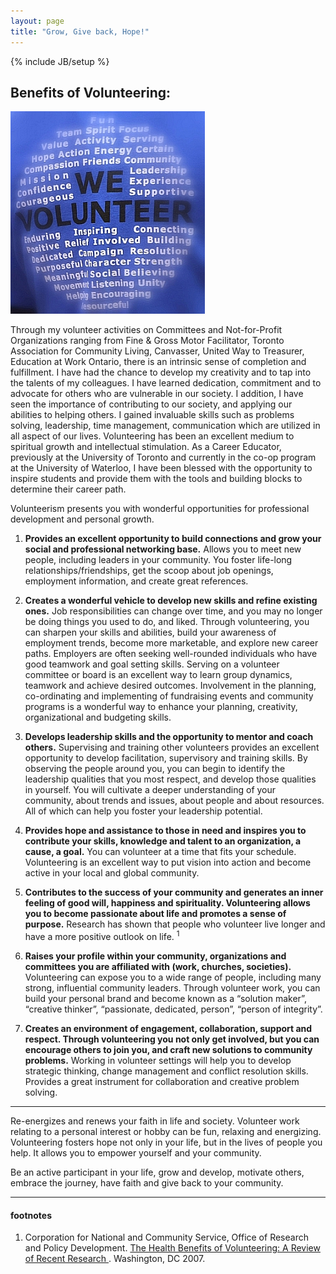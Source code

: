 ```yaml
---
layout: page
title: "Grow, Give back, Hope!"
---
```

{% include JB/setup %}


## Benefits of Volunteering:

<img class="img-right" src="/assets/themes/twitter/images/outreach/article_grow.jpg" />

Through my volunteer activities on Committees and Not-for-Profit Organizations ranging from Fine & Gross Motor Facilitator, Toronto Association for Community Living, Canvasser, United Way to Treasurer, Education at Work Ontario, there is an intrinsic sense of completion and fulfillment.  I have had the chance to develop my creativity and to tap into the talents of my colleagues.  I have learned dedication, commitment and to advocate for others who are vulnerable in our society.  I addition, I have seen the importance of contributing to our society, and applying our abilities to helping others. I gained invaluable skills such as problems solving, leadership, time management, communication which are utilized in all aspect of our lives. Volunteering has been an excellent medium to spiritual growth and intellectual stimulation. As a Career Educator, previously at the University of Toronto and currently in the co-op program at the University of Waterloo, I have been blessed with the opportunity to inspire students and provide them with the tools and building blocks to determine their career path.

Volunteerism presents you with wonderful opportunities for professional development and personal growth.

1. __Provides an excellent opportunity to build connections and grow your social and professional networking base.__  Allows you to meet new people, including leaders in your community.  You foster life-long relationships/friendships, get the scoop about job openings, employment information, and create great references.

2. __Creates a wonderful vehicle to develop new skills and refine existing ones.__  Job responsibilities can change over time, and you may no longer be doing things you used to do, and liked.  Through volunteering, you can sharpen your skills and abilities, build your awareness of employment trends, become more marketable, and explore new career paths.  Employers are often seeking well-rounded individuals who have good teamwork and goal setting skills. Serving on a volunteer committee or board is an excellent way to learn group dynamics, teamwork and achieve desired outcomes.  Involvement in the planning, co-ordinating and implementing of fundraising events and community programs is a wonderful way to enhance your planning, creativity, organizational and budgeting skills.

3. __Develops leadership skills and the opportunity to mentor and coach others.__  Supervising and training other volunteers provides an excellent opportunity to develop facilitation, supervisory and training skills. By observing the people around you, you can begin to identify the leadership qualities that you most respect, and develop those qualities in yourself.  You will cultivate a deeper understanding of your community, about trends and issues, about people and about resources. All of which can help you foster your leadership potential.

4. __Provides hope and assistance to those in need and inspires you to contribute your skills, knowledge and talent to an organization, a cause, a goal.__  You can volunteer at a time that fits your schedule. Volunteering is an excellent way to put vision into action and become active in your local and global community.

5. __Contributes to the success of your community and generates an inner feeling of good will, happiness and spirituality.  Volunteering allows you to become passionate about life and promotes a sense of purpose.__ Research has shown that people who volunteer live longer and have a more positive outlook on life. <sup>1</sup>

6. __Raises your profile within your community, organizations and committees you are affiliated with (work, churches, societies).__  Volunteering can expose you to a wide range of people, including many strong, influential community leaders.  Through volunteer work, you can build your personal brand and become known as a “solution maker”, “creative thinker”, “passionate, dedicated, person”, “person of integrity”.

7. __Creates an environment of engagement, collaboration, support and respect.  Through volunteering you not only get involved, but you can encourage others to join you, and craft new solutions to community problems.__  Working in volunteer settings will help you to develop strategic thinking, change management and conflict resolution skills.  Provides a great instrument for collaboration and creative problem solving.

----

Re-energizes and renews your faith in life and society.  Volunteer work relating to a personal interest or hobby can be fun, relaxing and energizing.  Volunteering fosters hope not only in your life, but in the lives of people you help.  It allows you to empower yourself and your community.

Be an active participant in your life, grow and develop, motivate others, embrace the journey, have faith and give back to your community.

----

#### footnotes
1.  Corporation for National and Community Service, Office of Research and Policy Development. [The Health Benefits of Volunteering: A Review of Recent Research ](http://www.nationalservice.gov/about/volunteering/benefits.asp "Benefits of Volunteering"). Washington, DC 2007.
